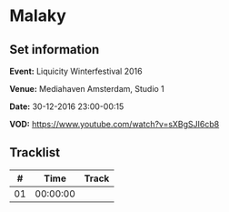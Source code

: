 # Malaky
## Set information
**Event:** Liquicity Winterfestival 2016

**Venue:** Mediahaven Amsterdam, Studio 1

**Date:** 30-12-2016 23:00-00:15

**VOD:** https://www.youtube.com/watch?v=sXBgSJI6cb8

## Tracklist
| \#  | Time     | Track |
| --- | -------- | ----- |
| 01  | 00:00:00 |       |
